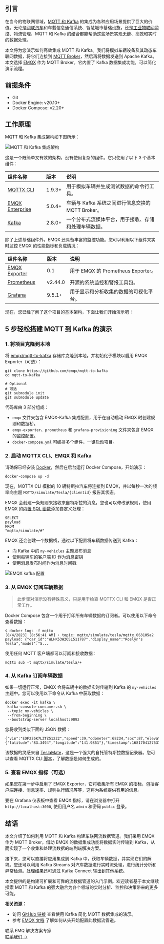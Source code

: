 ## 引言

在当今的物联网领域，[MQTT 和 Kafka](https://www.emqx.com/zh/blog/mqtt-and-kafka) 的集成为各种应用场景提供了巨大的价值。无论是[网联汽车](https://www.emqx.com/zh/blog/connected-cars-and-automotive-connectivity-all-you-need-to-know)和车载信息通信系统、智慧城市基础设施，还是[工业物联网](https://www.emqx.com/zh/blog/iiot-explained-examples-technologies-benefits-and-challenges)监控、物流管理，MQTT 和 Kafka 的结合都能帮助这些场景实现无缝、高效和实时的数据处理。

本文将为您演示如何高效集成 MQTT 和 Kafka。我们将模拟车辆设备及其动态车联网数据，将它们连接到 [MQTT Broker](https://www.emqx.com/zh/blog/the-ultimate-guide-to-mqtt-broker-comparison)，然后再将数据发送到 Apache Kafka。本文选择 [EMQX](https://www.emqx.com/zh/products/emqx) 作为 MQTT Broker，它内置了 Kafka 数据集成功能，可以简化演示流程。

## 前提条件

- Git
- Docker Engine: v20.10+
- Docker Compose: v2.20+

## 工作原理

MQTT 和 Kafka 集成架构如下图所示：

![MQTT 和 Kafka 集成架构](https://assets.emqx.com/images/414774fb7f5b20256d52eaf70196798a.jpg)

这是一个既简单又有效的架构，没有使用复杂的组件。它只使用了以下 3 个基本组件：

| 组件名称                                                 | 版本   | 说明                                                 |
| :------------------------------------------------------- | :----- | :--------------------------------------------------- |
| [MQTTX CLI](https://mqttx.app/cli)                       | 1.9.3+ | 用于模拟车辆并生成测试数据的命令行工具。             |
| [EMQX Enterprise](https://www.emqx.com/zh/products/emqx) | 5.0.4+ | 车辆与 Kafka 系统之间进行信息交换的 MQTT Broker。    |
| [Kafka](https://kafka.apache.org/)                       | 2.8.0+ | 一个分布式流媒体平台，用于接收、存储和处理车辆数据。 |

除了上述基础组件外，EMQX 还具备丰富的监控功能。您可以利用以下组件来实时监控 EMQX 的性能指标和负载情况：

| 组件名称                                               | 版本    | 说明                                   |
| :----------------------------------------------------- | :------ | :------------------------------------- |
| [EMQX Exporter](https://github.com/emqx/emqx-exporter) | 0.1     | 用于 EMQX 的 Prometheus Exporter。     |
| [Prometheus](https://prometheus.io/)                   | v2.44.0 | 开源的系统监控和警报工具包。           |
| [Grafana](https://grafana.com/)                        | 9.5.1+  | 用于显示和分析收集的数据的可视化平台。 |

现在，您已经了解了这个项目的基本架构，下面让我们开始演示吧！

## 5 步轻松搭建 MQTT 到 Kafka 的演示

### 1. 将项目克隆到本地

将 [emqx/mqtt-to-kafka](https://github.com/emqx/mqtt-to-kafka) 存储库克隆到本地，并初始化子模块以启用 EMQX Exporter（可选）：

```
git clone https://github.com/emqx/mqtt-to-kafka
cd mqtt-to-kafka

# Optional
# 可选
git submodule init
git submodule update
```

代码库由 3 部分组成：

- `emqx` 文件夹包含 EMQX-Kafka 集成配置，用于在自动启动 EMQX 时创建规则和数据桥。
- `emqx-exporter`、`prometheus` 和 `grafana-provisioning` 文件夹包含 EMQX 的监控配置。
- `docker-compose.yml` 可编排多个组件，一键启动项目。

### 2. 启动 MQTTX CLI、EMQX 和 Kafka

请确保已经安装 [Docker](https://www.docker.com/)，然后在后台运行 Docker Compose，开始演示：

```
docker-compose up -d
```

现在，MQTTX CLI 模拟的 10 辆特斯拉汽车将连接到 EMQX，并以每秒一次的频率向主题 `MQTTX/simulate/Tesla/{clientid}` 报告其状态。

EMQX 会创建一条规则来接收来自特斯拉的消息。您也可以修改该规则，使用 EMQX 的[内置 SQL 函数](https://docs.emqx.com/en/enterprise/v5.1/data-integration/rule-sql-builtin-functions.html)添加自定义处理：

```
SELECT
payload
FROM
"mqttx/simulate/#"
```

EMQX 还会创建一个数据桥，通过以下配置将车辆数据传送到 Kafka：

- 向 Kafka 中的 `my-vehicles` 主题发布消息
- 使用每辆车的客户端 ID 作为消息密钥
- 使用消息发布时间作为消息时间戳

![EMQX kafka 配置](https://assets.emqx.com/images/ad15e9decf2e5be01d712ec0b3aa2090.png)

### 3. 从 EMQX 订阅车辆数据

> 此步骤对演示没有特殊意义，只是用于检查 MQTTX CLI 和 EMQX 是否正常工作。

Docker Compose 包含一个用于打印所有车辆数据的订阅者。可以使用以下命令查看数据：

```
$ docker logs -f mqttx
[8/4/2023] [8:56:41 AM] › topic: mqttx/simulate/tesla/mqttx_063105a2
payload: {"car_id":"WLHK53W2GSL511787","display_name":"Roslyn's Tesla","model":"S...
```

使用任何 MQTT 客户端都可以订阅和接收数据：

```
mqttx sub -t mqttx/simulate/tesla/+
```

### 4. 从 Kafka 订阅车辆数据

如果一切运行正常，EMQX 会将车辆中的数据实时传输到 Kafka 的 `my-vehicles` 主题中。您可以使用以下命令从 Kafka 中获取数据：

```
docker exec -it kafka \
 kafka-console-consumer.sh \
 --topic my-vehicles \
 --from-beginning \
 --bootstrap-server localhost:9092
```

您将收到类似下面的 JSON 数据：

```
{"vin":"EDF226K7LZTZ51222","speed":39,"odometer":68234,"soc":87,"elevation":4737,"heading":33,"accuracy":24,"power":97,"shift_state":"D","range":64,"est_battery_range":307,"gps_as_of":1681704127537,"location":{"latitude":"83.3494","longitude":"141.9851"},"timestamp":1681704127537}
```

该数据的灵感来自 [TeslaMate](https://github.com/adriankumpf/teslamate)，这是一个强大的自托管特斯拉数据记录器。您可以查看 MQTTX CLI [脚本](https://github.com/emqx/MQTTX/blob/main/scripts-example/IoT-data-scenarios/tesla.js)，了解数据是如何生成的。

### 5. 查看 EMQX 指标（可选）

如果您在第一步中启用了 EMQX Exporter，它将收集所有 EMQX 的指标，包括客户端连接、消息速率、规则执行情况等等，这将为系统提供有用的信息。

要在 Grafana 仪表板中查看 EMQX 指标，请在浏览器中打开 `http://localhost:3000`, 使用用户名 `admin` 和密码 `public` 登录。

## 结语

本文介绍了如何利用 MQTT 和 Kafka 构建车联网流数据管道。我们采用 EMQX 作为 MQTT Broker，借助 EMQX 的数据集成功能将数据实时传输到 Kafka，从而实现了一个收集和处理流数据的端到端解决方案。

接下来，您可以直接将应用集成到 Kafka 中，获取车辆数据，并实现它们的解耦。您还可以利用 Kafka Streams 对汽车数据进行实时流处理，进行统计分析和异常检测。处理结果还可通过 Kafka Connect 输出到其他系统。

本文提供的是构建可扩展和可靠的流数据管道的入门示例。欢迎读者基于本文继续探索 MQTT 和 Kafka 的强大融合为各个领域的实时分析、监控和决策带来的更多可能。

**相关资源：**

- 访问 [GitHub 链接](https://github.com/emqx/mqtt-to-kafka) 查看使用 Kafka 简化 MQTT 数据集成的演示。
- 参考 [EMQX 文档](https://docs.emqx.com/en/enterprise/v5.1/data-integration/data-bridge-kafka.html) 了解如何从头开始配置此数据流管道。


<section class="promotion">
    <div>
        联系 EMQ 解决方案专家
    </div>
    <a href="https://www.emqx.com/zh/contact?product=solutions" class="button is-gradient px-5">联系我们 →</a>
</section>
